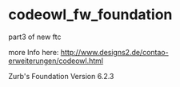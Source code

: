 # codeowl\_fw_foundation
part3 of new ftc

more Info here: http://www.designs2.de/contao-erweiterungen/codeowl.html

Zurb's Foundation Version 6.2.3
